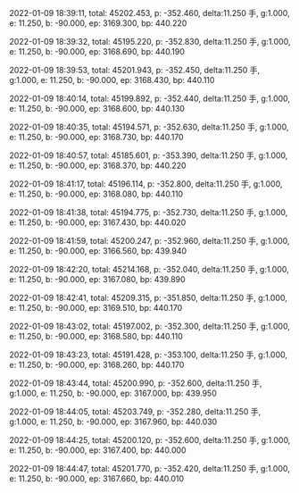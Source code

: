 2022-01-09 18:39:11, total: 45202.453, p: -352.460, delta:11.250 手, g:1.000, e: 11.250, b: -90.000, ep: 3169.300, bp: 440.220

2022-01-09 18:39:32, total: 45195.220, p: -352.830, delta:11.250 手, g:1.000, e: 11.250, b: -90.000, ep: 3168.690, bp: 440.190

2022-01-09 18:39:53, total: 45201.943, p: -352.450, delta:11.250 手, g:1.000, e: 11.250, b: -90.000, ep: 3168.430, bp: 440.110

2022-01-09 18:40:14, total: 45199.892, p: -352.440, delta:11.250 手, g:1.000, e: 11.250, b: -90.000, ep: 3168.600, bp: 440.130

2022-01-09 18:40:35, total: 45194.571, p: -352.630, delta:11.250 手, g:1.000, e: 11.250, b: -90.000, ep: 3168.730, bp: 440.170

2022-01-09 18:40:57, total: 45185.601, p: -353.390, delta:11.250 手, g:1.000, e: 11.250, b: -90.000, ep: 3168.370, bp: 440.220

2022-01-09 18:41:17, total: 45196.114, p: -352.800, delta:11.250 手, g:1.000, e: 11.250, b: -90.000, ep: 3168.080, bp: 440.110

2022-01-09 18:41:38, total: 45194.775, p: -352.730, delta:11.250 手, g:1.000, e: 11.250, b: -90.000, ep: 3167.430, bp: 440.020

2022-01-09 18:41:59, total: 45200.247, p: -352.960, delta:11.250 手, g:1.000, e: 11.250, b: -90.000, ep: 3166.560, bp: 439.940

2022-01-09 18:42:20, total: 45214.168, p: -352.040, delta:11.250 手, g:1.000, e: 11.250, b: -90.000, ep: 3167.080, bp: 439.890

2022-01-09 18:42:41, total: 45209.315, p: -351.850, delta:11.250 手, g:1.000, e: 11.250, b: -90.000, ep: 3169.510, bp: 440.170

2022-01-09 18:43:02, total: 45197.002, p: -352.300, delta:11.250 手, g:1.000, e: 11.250, b: -90.000, ep: 3168.580, bp: 440.110

2022-01-09 18:43:23, total: 45191.428, p: -353.100, delta:11.250 手, g:1.000, e: 11.250, b: -90.000, ep: 3168.260, bp: 440.170

2022-01-09 18:43:44, total: 45200.990, p: -352.600, delta:11.250 手, g:1.000, e: 11.250, b: -90.000, ep: 3167.000, bp: 439.950

2022-01-09 18:44:05, total: 45203.749, p: -352.280, delta:11.250 手, g:1.000, e: 11.250, b: -90.000, ep: 3167.960, bp: 440.030

2022-01-09 18:44:25, total: 45200.120, p: -352.600, delta:11.250 手, g:1.000, e: 11.250, b: -90.000, ep: 3167.400, bp: 440.000

2022-01-09 18:44:47, total: 45201.770, p: -352.420, delta:11.250 手, g:1.000, e: 11.250, b: -90.000, ep: 3167.660, bp: 440.010